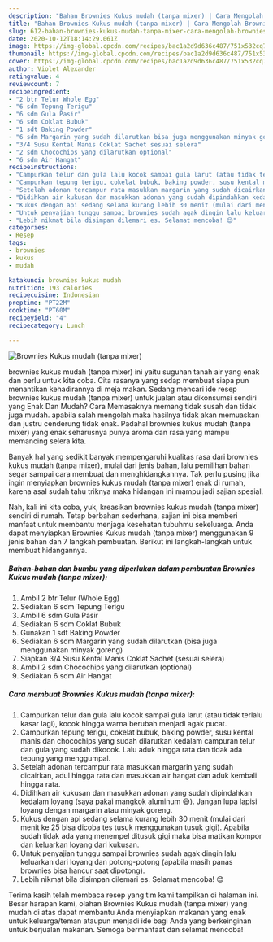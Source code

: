 ```yaml
---
description: "Bahan Brownies Kukus mudah (tanpa mixer) | Cara Mengolah Brownies Kukus mudah (tanpa mixer) Yang Lezat Sekali"
title: "Bahan Brownies Kukus mudah (tanpa mixer) | Cara Mengolah Brownies Kukus mudah (tanpa mixer) Yang Lezat Sekali"
slug: 612-bahan-brownies-kukus-mudah-tanpa-mixer-cara-mengolah-brownies-kukus-mudah-tanpa-mixer-yang-lezat-sekali
date: 2020-10-12T18:14:29.061Z
image: https://img-global.cpcdn.com/recipes/bac1a2d9d636c487/751x532cq70/brownies-kukus-mudah-tanpa-mixer-foto-resep-utama.jpg
thumbnail: https://img-global.cpcdn.com/recipes/bac1a2d9d636c487/751x532cq70/brownies-kukus-mudah-tanpa-mixer-foto-resep-utama.jpg
cover: https://img-global.cpcdn.com/recipes/bac1a2d9d636c487/751x532cq70/brownies-kukus-mudah-tanpa-mixer-foto-resep-utama.jpg
author: Violet Alexander
ratingvalue: 4
reviewcount: 7
recipeingredient:
- "2 btr Telur Whole Egg"
- "6 sdm Tepung Terigu"
- "6 sdm Gula Pasir"
- "6 sdm Coklat Bubuk"
- "1 sdt Baking Powder"
- "6 sdm Margarin yang sudah dilarutkan bisa juga menggunakan minyak goreng"
- "3/4 Susu Kental Manis Coklat Sachet sesuai selera"
- "2 sdm Chocochips yang dilarutkan optional"
- "6 sdm Air Hangat"
recipeinstructions:
- "Campurkan telur dan gula lalu kocok sampai gula larut (atau tidak terlalu kasar lagi), kocok hingga warna berubah menjadi agak pucat."
- "Campurkan tepung terigu, cokelat bubuk, baking powder, susu kental manis dan chocochips yang sudah dilarutkan kedalam campuran telur dan gula yang sudah dikocok. Lalu aduk hingga rata dan tidak ada tepung yang menggumpal."
- "Setelah adonan tercampur rata masukkan margarin yang sudah dicairkan, adul hingga rata dan masukkan air hangat dan aduk kembali hingga rata."
- "Didihkan air kukusan dan masukkan adonan yang sudah dipindahkan kedalam loyang (saya pakai mangkok aluminum 😅). Jangan lupa lapisi loyang dengan margarin atau minyak goreng."
- "Kukus dengan api sedang selama kurang lebih 30 menit (mulai dari menit ke 25 bisa dicoba tes tusuk menggunakan tusuk gigi). Apabila sudah tidak ada yang menempel ditusuk gigi maka bisa matikan kompor dan keluarkan loyang dari kukusan."
- "Untuk penyajian tunggu sampai brownies sudah agak dingin lalu keluarkan dari loyang dan potong-potong (apabila masih panas brownies bisa hancur saat dipotong)."
- "Lebih nikmat bila disimpan dilemari es. Selamat mencoba! 😊"
categories:
- Resep
tags:
- brownies
- kukus
- mudah

katakunci: brownies kukus mudah 
nutrition: 193 calories
recipecuisine: Indonesian
preptime: "PT22M"
cooktime: "PT60M"
recipeyield: "4"
recipecategory: Lunch

---
```



![Brownies Kukus mudah (tanpa mixer)](https://img-global.cpcdn.com/recipes/bac1a2d9d636c487/751x532cq70/brownies-kukus-mudah-tanpa-mixer-foto-resep-utama.jpg)


brownies kukus mudah (tanpa mixer) ini yaitu suguhan tanah air yang enak dan perlu untuk kita coba. Cita rasanya yang sedap membuat siapa pun menantikan kehadirannya di meja makan.
Sedang mencari ide resep brownies kukus mudah (tanpa mixer) untuk jualan atau dikonsumsi sendiri yang Enak Dan Mudah? Cara Memasaknya memang tidak susah dan tidak juga mudah. apabila salah mengolah maka hasilnya tidak akan memuaskan dan justru cenderung tidak enak. Padahal brownies kukus mudah (tanpa mixer) yang enak seharusnya punya aroma dan rasa yang mampu memancing selera kita.



Banyak hal yang sedikit banyak mempengaruhi kualitas rasa dari brownies kukus mudah (tanpa mixer), mulai dari jenis bahan, lalu pemilihan bahan segar sampai cara membuat dan menghidangkannya. Tak perlu pusing jika ingin menyiapkan brownies kukus mudah (tanpa mixer) enak di rumah, karena asal sudah tahu triknya maka hidangan ini mampu jadi sajian spesial.


Nah, kali ini kita coba, yuk, kreasikan brownies kukus mudah (tanpa mixer) sendiri di rumah. Tetap berbahan sederhana, sajian ini bisa memberi manfaat untuk membantu menjaga kesehatan tubuhmu sekeluarga. Anda dapat menyiapkan Brownies Kukus mudah (tanpa mixer) menggunakan 9 jenis bahan dan 7 langkah pembuatan. Berikut ini langkah-langkah untuk membuat hidangannya.

<!--inarticleads1-->

##### Bahan-bahan dan bumbu yang diperlukan dalam pembuatan Brownies Kukus mudah (tanpa mixer):

1. Ambil 2 btr Telur (Whole Egg)
1. Sediakan 6 sdm Tepung Terigu
1. Ambil 6 sdm Gula Pasir
1. Sediakan 6 sdm Coklat Bubuk
1. Gunakan 1 sdt Baking Powder
1. Sediakan 6 sdm Margarin yang sudah dilarutkan (bisa juga menggunakan minyak goreng)
1. Siapkan 3/4 Susu Kental Manis Coklat Sachet (sesuai selera)
1. Ambil 2 sdm Chocochips yang dilarutkan (optional)
1. Sediakan 6 sdm Air Hangat




<!--inarticleads2-->

##### Cara membuat Brownies Kukus mudah (tanpa mixer):

1. Campurkan telur dan gula lalu kocok sampai gula larut (atau tidak terlalu kasar lagi), kocok hingga warna berubah menjadi agak pucat.
1. Campurkan tepung terigu, cokelat bubuk, baking powder, susu kental manis dan chocochips yang sudah dilarutkan kedalam campuran telur dan gula yang sudah dikocok. Lalu aduk hingga rata dan tidak ada tepung yang menggumpal.
1. Setelah adonan tercampur rata masukkan margarin yang sudah dicairkan, adul hingga rata dan masukkan air hangat dan aduk kembali hingga rata.
1. Didihkan air kukusan dan masukkan adonan yang sudah dipindahkan kedalam loyang (saya pakai mangkok aluminum 😅). Jangan lupa lapisi loyang dengan margarin atau minyak goreng.
1. Kukus dengan api sedang selama kurang lebih 30 menit (mulai dari menit ke 25 bisa dicoba tes tusuk menggunakan tusuk gigi). Apabila sudah tidak ada yang menempel ditusuk gigi maka bisa matikan kompor dan keluarkan loyang dari kukusan.
1. Untuk penyajian tunggu sampai brownies sudah agak dingin lalu keluarkan dari loyang dan potong-potong (apabila masih panas brownies bisa hancur saat dipotong).
1. Lebih nikmat bila disimpan dilemari es. Selamat mencoba! 😊




Terima kasih telah membaca resep yang tim kami tampilkan di halaman ini. Besar harapan kami, olahan Brownies Kukus mudah (tanpa mixer) yang mudah di atas dapat membantu Anda menyiapkan makanan yang enak untuk keluarga/teman ataupun menjadi ide bagi Anda yang berkeinginan untuk berjualan makanan. Semoga bermanfaat dan selamat mencoba!
